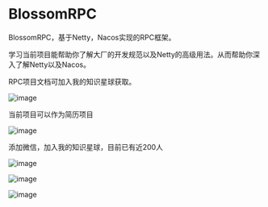 # BlossomRPC
BlossomRPC，基于Netty，Nacos实现的RPC框架。

学习当前项目能帮助你了解大厂的开发规范以及Netty的高级用法。从而帮助你深入了解Netty以及Nacos。

RPC项目文档可加入我的知识星球获取。

![image](https://github.com/ZhangBlossom/BlossomRPC/assets/110703773/928fe163-d430-4806-943c-74e559c3a5cc)

当前项目可以作为简历项目

![image](https://github.com/ZhangBlossom/BlossomGateway/assets/110703773/fa887a8e-4cb6-450a-9626-34bc3597fd39)

添加微信，加入我的知识星球，目前已有近200人


![image](https://github.com/ZhangBlossom/BlossomRPC/assets/110703773/086666f4-f641-4e43-bcbf-0021d6442a44)

![image](https://github.com/ZhangBlossom/BlossomRPC/assets/110703773/219e9675-a2e1-463e-b303-3bd5bc0910c6)



![image](https://github.com/ZhangBlossom/BlossomGateway/assets/110703773/f668c96d-3222-47e0-883c-2f88cf51d9af)




